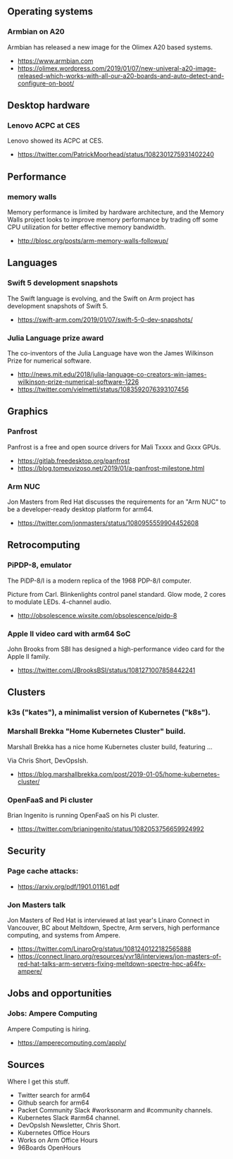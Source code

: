 ## Operating systems

### Armbian on A20

Armbian has released a new image for the Olimex A20
based systems.

* https://www.armbian.com
* https://olimex.wordpress.com/2019/01/07/new-univeral-a20-image-released-which-works-with-all-our-a20-boards-and-auto-detect-and-configure-on-boot/

## Desktop hardware

### Lenovo ACPC at CES 

Lenovo showed its ACPC at CES.

* https://twitter.com/PatrickMoorhead/status/1082301275931402240

## Performance

### memory walls 

Memory performance is limited by hardware architecture, and
the Memory Walls project looks to improve memory performance
by trading off some CPU utilization for better effective
memory bandwidth.

* http://blosc.org/posts/arm-memory-walls-followup/

## Languages

### Swift 5 development snapshots

The Swift language is evolving, and the Swift on Arm project
has development snapshots of Swift 5.
    
* https://swift-arm.com/2019/01/07/swift-5-0-dev-snapshots/

### Julia Language prize award

The co-inventors of the Julia Language have won the
James Wilkinson Prize for numerical software.
    
* http://news.mit.edu/2018/julia-language-co-creators-win-james-wilkinson-prize-numerical-software-1226
* https://twitter.com/vielmetti/status/1083592076393107456

## Graphics

### Panfrost 

Panfrost is a free and open source drivers for Mali Txxxx and Gxxx GPUs.

* https://gitlab.freedesktop.org/panfrost
* https://blog.tomeuvizoso.net/2019/01/a-panfrost-milestone.html

### Arm NUC 

Jon Masters from Red Hat discusses the requirements for
an "Arm NUC" to be a developer-ready desktop platform for
arm64.

* https://twitter.com/jonmasters/status/1080955559904452608

## Retrocomputing

### PiPDP-8, emulator

The PiDP-8/I is a modern replica of the 1968 PDP-8/I computer.

Picture from Carl.
Blinkenlights control panel standard.
Glow mode, 2 cores to modulate LEDs.
4-channel audio.

* http://obsolescence.wixsite.com/obsolescence/pidp-8

### Apple II video card with arm64 SoC 

John Brooks from SBI has designed a high-performance
video card for the Apple II family.

* https://twitter.com/JBrooksBSI/status/1081271007858442241

## Clusters 

### k3s ("kates"), a minimalist version of Kubernetes ("k8s").

### Marshall Brekka "Home Kubernetes Cluster" build.

Marshall Brekka has a nice home Kubernetes cluster build,
featuring ...

Via Chris Short, DevOpsIsh.

* https://blog.marshallbrekka.com/post/2019-01-05/home-kubernetes-cluster/

### OpenFaaS and Pi cluster

Brian Ingenito is running OpenFaaS on his Pi cluster.

* https://twitter.com/brianingenito/status/1082053756659924992
    
## Security

### Page cache attacks: 

* https://arxiv.org/pdf/1901.01161.pdf

### Jon Masters talk 

Jon Masters of Red Hat is interviewed at last year's Linaro Connect
in Vancouver, BC about Meltdown, Spectre, Arm servers, high performance
computing, and systems from Ampere.

* https://twitter.com/LinaroOrg/status/1081240122182565888
* https://connect.linaro.org/resources/yvr18/interviews/jon-masters-of-red-hat-talks-arm-servers-fixing-meltdown-spectre-hpc-a64fx-ampere/

## Jobs and opportunities

### Jobs: Ampere Computing 

Ampere Computing is hiring.

* https://amperecomputing.com/apply/

## Sources

Where I get this stuff.

* Twitter search for arm64
* Github search for arm64
* Packet Community Slack #worksonarm and #community channels.
* Kubernetes Slack #arm64 channel.
* DevOpsIsh Newsletter, Chris Short. 
* Kubernetes Office Hours
* Works on Arm Office Hours
* 96Boards OpenHours
